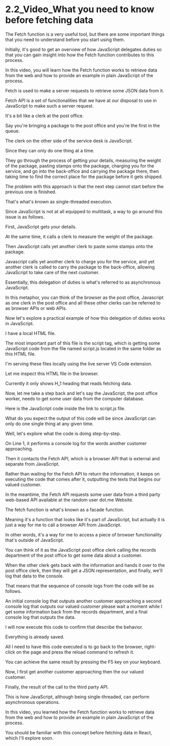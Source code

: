 # 2.2_Video_What you need to know before fetching data
The Fetch function is a very useful tool, but there are some important things that you need to understand before you start using them.

Initially, it's good to get an overview of how JavaScript delegates duties so that you can gain insight into how the Fetch function contributes to this process.

In this video, you will learn how the Fetch function works to retrieve data from the web and how to provide an example in plain JavaScript of the process.

Fetch is used to make a server requests to retrieve some JSON data from it.

Fetch API is a set of functionalities that we have at our disposal to use in JavaScript to make such a server request.

It's a bit like a clerk at the post office.

Say you're bringing a package to the post office and you're the first in the queue.

The clerk on the other side of the service desk is JavaScript.

Since they can only do one thing at a time.

They go through the process of getting your details, measuring the weight of the package, pasting stamps onto the package, charging you for the service, and go into the back-office and carrying the package there, then taking time to find the correct place for the package before it gets shipped.

The problem with this approach is that the next step cannot start before the previous one is finished.

That's what's known as single-threaded execution.

Since JavaScript is not at all equipped to multitask, a way to go around this issue is as follows.

First, JavaScript gets your details.

At the same time, it calls a clerk to measure the weight of the package.

Then JavaScript calls yet another clerk to paste some stamps onto the package.

Javascript calls yet another clerk to charge you for the service, and yet another clerk is called to carry the package to the back-office, allowing JavaScript to take care of the next customer.

Essentially, this delegation of duties is what's referred to as asynchronous JavaScript.

In this metaphor, you can think of the browser as the post office, Javascript as one clerk in the post office and all these other clerks can be referred to as browser APIs or web APIs.

Now let's explore a practical example of how this delegation of duties works in JavaScript.

I have a local HTML file.

The most important part of this file is the script tag, which is getting some JavaScript code from the file named script.js located in the same folder as this HTML file.

I'm serving these files locally using the live server VS Code extension.

Let me inspect this HTML file in the browser.

Currently it only shows H_1 heading that reads fetching data.

Now, let me take a step back and let's say the JavaScript, the post office worker, needs to get some user data from the computer database.

Here is the JavaScript code inside the link to script.js file.

What do you expect the output of this code will be since JavaScript can only do one single thing at any given time.

Well, let's explore what the code is doing step-by-step.

On Line 1, it performs a console log for the words another customer approaching.

Then it contacts the Fetch API, which is a browser API that is external and separate from JavaScript.

Rather than waiting for the Fetch API to return the information, it keeps on executing the code that comes after it, outputting the texts that begins our valued customer.

In the meantime, the Fetch API requests some user data from a third party web-based API available at the random user dot.me Website.

The fetch function is what's known as a facade function.

Meaning it's a function that looks like it's part of JavaScript, but actually it is just a way for me to call a browser API from JavaScript.

In other words, it's a way for me to access a piece of browser functionality that's outside of JavaScript.

You can think of it as the JavaScript post office clerk calling the records department of the post office to get some data about a customer.

When the other clerk gets back with the information and hands it over to the post office clerk, then they will get a JSON representation, and finally, we'll log that data to the console.

That means that the sequence of console logs from the code will be as follows.

An initial console log that outputs another customer approaching a second console log that outputs our valued customer please wait a moment while I get some information back from the records department, and a final console log that outputs the data.

I will now execute this code to confirm that describe the behavior.

Everything is already saved.

All I need to have this code executed is to go back to the browser, right-click on the page and press the reload command to refresh it.

You can achieve the same result by pressing the F5 key on your keyboard.

Now, I first get another customer approaching then the our valued customer.

Finally, the result of the call to the third party API.

This is how JavaScript, although being single-threaded, can perform asynchronous operations.

In this video, you learned how the Fetch function works to retrieve data from the web and how to provide an example in plain JavaScript of the process.

You should be familiar with this concept before fetching data in React, which I'll explore soon.